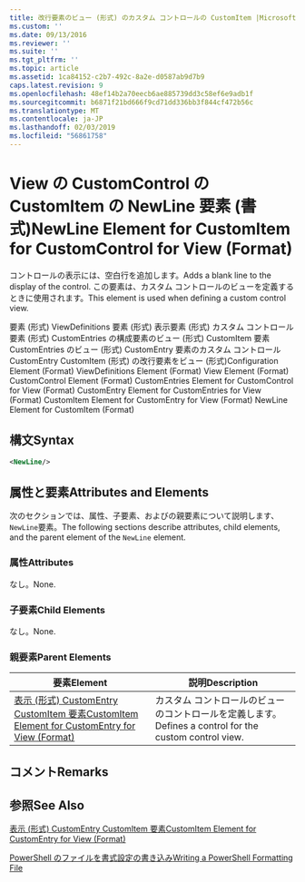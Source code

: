 ```yaml
---
title: 改行要素のビュー (形式) のカスタム コントロールの CustomItem |Microsoft Docs
ms.custom: ''
ms.date: 09/13/2016
ms.reviewer: ''
ms.suite: ''
ms.tgt_pltfrm: ''
ms.topic: article
ms.assetid: 1ca84152-c2b7-492c-8a2e-d0587ab9d7b9
caps.latest.revision: 9
ms.openlocfilehash: 48ef14b2a70eecb6ae885739dd3c58ef6e9adb1f
ms.sourcegitcommit: b6871f21bd666f9cd71dd336bb3f844cf472b56c
ms.translationtype: MT
ms.contentlocale: ja-JP
ms.lasthandoff: 02/03/2019
ms.locfileid: "56861758"
---
```

# <a name="newline-element-for-customitem-for-customcontrol-for-view-format"></a><span data-ttu-id="2b220-102">View の CustomControl の CustomItem の NewLine 要素 (書式)</span><span class="sxs-lookup"><span data-stu-id="2b220-102">NewLine Element for CustomItem for CustomControl for View (Format)</span></span>

<span data-ttu-id="2b220-103">コントロールの表示には、空白行を追加します。</span><span class="sxs-lookup"><span data-stu-id="2b220-103">Adds a blank line to the display of the control.</span></span> <span data-ttu-id="2b220-104">この要素は、カスタム コントロールのビューを定義するときに使用されます。</span><span class="sxs-lookup"><span data-stu-id="2b220-104">This element is used when defining a custom control view.</span></span>

<span data-ttu-id="2b220-105">要素 (形式) ViewDefinitions 要素 (形式) 表示要素 (形式) カスタム コントロール要素 (形式) CustomEntries の構成要素のビュー (形式) CustomItem 要素 CustomEntries のビュー (形式) CustomEntry 要素のカスタム コントロールCustomEntry CustomItem (形式) の改行要素をビュー (形式)</span><span class="sxs-lookup"><span data-stu-id="2b220-105">Configuration Element (Format) ViewDefinitions Element (Format) View Element (Format) CustomControl Element (Format) CustomEntries Element for CustomControl for View (Format) CustomEntry Element for CustomEntries for View (Format) CustomItem Element for CustomEntry for View (Format) NewLine Element for CustomItem (Format)</span></span>

## <a name="syntax"></a><span data-ttu-id="2b220-106">構文</span><span class="sxs-lookup"><span data-stu-id="2b220-106">Syntax</span></span>

```xml
<NewLine/>
```

## <a name="attributes-and-elements"></a><span data-ttu-id="2b220-107">属性と要素</span><span class="sxs-lookup"><span data-stu-id="2b220-107">Attributes and Elements</span></span>

<span data-ttu-id="2b220-108">次のセクションでは、属性、子要素、およびの親要素について説明します、`NewLine`要素。</span><span class="sxs-lookup"><span data-stu-id="2b220-108">The following sections describe attributes, child elements, and the parent element of the `NewLine` element.</span></span>

### <a name="attributes"></a><span data-ttu-id="2b220-109">属性</span><span class="sxs-lookup"><span data-stu-id="2b220-109">Attributes</span></span>

<span data-ttu-id="2b220-110">なし。</span><span class="sxs-lookup"><span data-stu-id="2b220-110">None.</span></span>

### <a name="child-elements"></a><span data-ttu-id="2b220-111">子要素</span><span class="sxs-lookup"><span data-stu-id="2b220-111">Child Elements</span></span>

<span data-ttu-id="2b220-112">なし。</span><span class="sxs-lookup"><span data-stu-id="2b220-112">None.</span></span>

### <a name="parent-elements"></a><span data-ttu-id="2b220-113">親要素</span><span class="sxs-lookup"><span data-stu-id="2b220-113">Parent Elements</span></span>

|<span data-ttu-id="2b220-114">要素</span><span class="sxs-lookup"><span data-stu-id="2b220-114">Element</span></span>|<span data-ttu-id="2b220-115">説明</span><span class="sxs-lookup"><span data-stu-id="2b220-115">Description</span></span>|
|-------------|-----------------|
|[<span data-ttu-id="2b220-116">表示 (形式) CustomEntry CustomItem 要素</span><span class="sxs-lookup"><span data-stu-id="2b220-116">CustomItem Element for CustomEntry for View (Format)</span></span>](./customitem-element-for-customentry-for-customcontrol-for-view-format.md)|<span data-ttu-id="2b220-117">カスタム コントロールのビューのコントロールを定義します。</span><span class="sxs-lookup"><span data-stu-id="2b220-117">Defines a control for the custom control view.</span></span>|

## <a name="remarks"></a><span data-ttu-id="2b220-118">コメント</span><span class="sxs-lookup"><span data-stu-id="2b220-118">Remarks</span></span>

## <a name="see-also"></a><span data-ttu-id="2b220-119">参照</span><span class="sxs-lookup"><span data-stu-id="2b220-119">See Also</span></span>

[<span data-ttu-id="2b220-120">表示 (形式) CustomEntry CustomItem 要素</span><span class="sxs-lookup"><span data-stu-id="2b220-120">CustomItem Element for CustomEntry for View (Format)</span></span>](./customitem-element-for-customentry-for-customcontrol-for-view-format.md)

[<span data-ttu-id="2b220-121">PowerShell のファイルを書式設定の書き込み</span><span class="sxs-lookup"><span data-stu-id="2b220-121">Writing a PowerShell Formatting File</span></span>](./writing-a-powershell-formatting-file.md)
